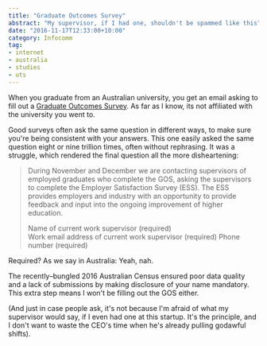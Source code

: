 ```yaml
---
title: "Graduate Outcomes Survey"
abstract: "My supervisor, if I had one, shouldn't be spammed like this"
date: "2016-11-17T12:33:00+10:00"
category: Infocomm
tag:
- internet
- australia
- studies
- uts
---
```

When you graduate from an Australian university, you get an email asking to fill out a [Graduate Outcomes Survey]. As far as I know, its not affiliated with the university you went to.

Good surveys often ask the same question in different ways, to make sure you're being consistent with your answers. This one easily asked the same question eight or nine trillion times, often without rephrasing. It was a struggle, which rendered the final question all the more disheartening: 

> During November and December we are contacting supervisors of employed graduates who complete the GOS, asking the supervisors to complete the Employer Satisfaction Survey (ESS). The ESS provides employers and industry with an opportunity to provide feedback and input into the ongoing improvement of higher education.
> 
> Name of current work supervisor (required) 	
> Work email address of current work supervisor (required)
> Phone number (required)

Required? As we say in Australia: Yeah, nah.

The recently–bungled 2016 Australian Census ensured poor data quality and a lack of submissions by making disclosure of your name mandatory. This extra step means I won't be filling out the GOS either.

(And just in case people ask, it's not because I'm afraid of what my supervisor would say, if I even had one at this startup. It's the principle, and I don't want to waste the CEO's time when he's already pulling godawful shifts).

[Graduate Outcomes Survey]: http://www.srcentre.com.au/qilt/gos

